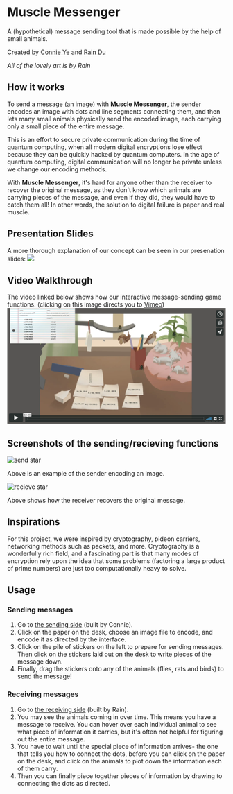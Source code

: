 # Muscle Messenger

A (hypothetical) message sending tool that is made possible by the help of small animals.

Created by [Connie Ye](https://connieye.com/) and [Rain Du](https://miyehn.me)

*All of the lovely art is by Rain*

## How it works

To send a message (an image) with **Muscle Messenger**, the sender encodes an image with dots and line segments connecting them, and then lets many small animals physically send the encoded image, each carrying only a small piece of the entire message. 

This is an effort to secure private communication during the time of quantum computing, when all modern digital encryptions lose effect because they can be quickly hacked by quantum computers. In the age of quantum computing, digital communication will no longer be private unless we change our encoding methods.

With **Muscle Messenger**, it's hard for anyone other than the receiver to recover the original message, as they don't know which animals are carrying pieces of the message, and even if they did, they would have to catch them all! In other words, the solution to digital failure is paper and real muscle.

## Presentation Slides

A more thorough explanation of our concept can be seen in our presenation slides: 
![](https://miyehn.me/hosting/img/slides.jpg)

## Video Walkthrough

The video linked below shows how our interactive message-sending game functions. (clicking on this image directs you to [Vimeo](https://vimeo.com/374707461))
[![vimeo.png](vimeo.png)](https://vimeo.com/374707461)


## Screenshots of the sending/recieving functions

![send star](https://miyehn.me/hosting/img/send-star.png)

Above is an example of the sender encoding an image.

![recieve star](https://miyehn.me/hosting/img/receive-star.png)

Above shows how the receiver recovers the original message.

## Inspirations

For this project, we were inspired by cryptography, pideon carriers, networking methods such as packets, and more. Cryptography is a wonderfully rich field, and a fascinating part is that many modes of encryption rely upon the idea that some problems (factoring a large product of prime numbers) are just too computationally heavy to solve.

## Usage

### Sending messages

1. Go to [the sending side](https://send-message.glitch.me/) (built by Connie).
2. Click on the paper on the desk, choose an image file to encode, and encode it as directed by the interface.
3. Click on the pile of stickers on the left to prepare for sending messages. Then click on the stickers laid out on the desk to write pieces of the message down. 
4. Finally, drag the stickers onto any of the animals (flies, rats and birds) to send the message!

### Receiving messages

1. Go to [the receiving side](https://receive-message.glitch.me/) (built by Rain).
2. You may see the animals coming in over time. This means you have a message to receive. You can hover over each individual animal to see what piece of information it carries, but it's often not helpful for figuring out the entire message.
3. You have to wait until the special piece of information arrives- the one that tells you how to connect the dots, before you can click on the paper on the desk, and click on the animals to plot down the information each of them carry.
4. Then you can finally piece together pieces of information by drawing to connecting the dots as directed.
